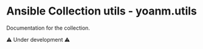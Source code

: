 # Ansible Collection utils - yoanm.utils

Documentation for the collection.

:warning: Under development :warning: 
